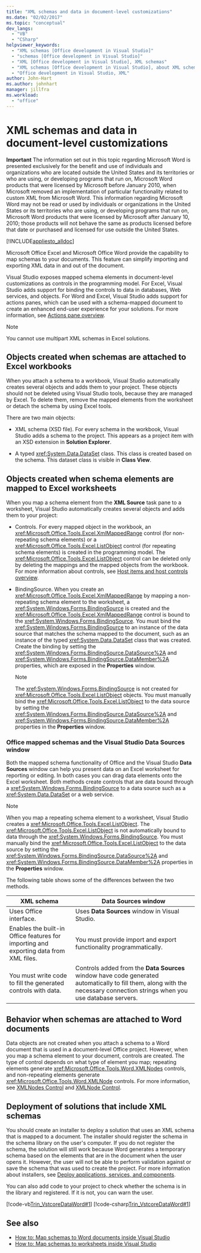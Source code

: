 ```yaml
---
title: "XML schemas and data in document-level customizations"
ms.date: "02/02/2017"
ms.topic: "conceptual"
dev_langs:
  - "VB"
  - "CSharp"
helpviewer_keywords:
  - "XML schemas [Office development in Visual Studio]"
  - "schemas [Office development in Visual Studio]"
  - "XML [Office development in Visual Studio], XML schemas"
  - "XML schemas [Office development in Visual Studio], about XML schemas and data"
  - "Office development in Visual Studio, XML"
author: John-Hart
ms.author: johnhart
manager: jillfra
ms.workload:
  - "office"
---
```

# XML schemas and data in document-level customizations
  **Important** The information set out in this topic regarding Microsoft Word is presented exclusively for the benefit and use of individuals and organizations who are located outside the United States and its territories or who are using, or developing programs that run on, Microsoft Word products that were licensed by Microsoft before January 2010, when Microsoft removed an implementation of particular functionality related to custom XML from Microsoft Word. This information regarding Microsoft Word may not be read or used by individuals or organizations in the United States or its territories who are using, or developing programs that run on, Microsoft Word products that were licensed by Microsoft after January 10, 2010; those products will not behave the same as products licensed before that date or purchased and licensed for use outside the United States.

 [!INCLUDE[appliesto_alldoc](../vsto/includes/appliesto-alldoc-md.md)]

 Microsoft Office Excel and Microsoft Office Word provide the capability to map schemas to your documents. This feature can simplify importing and exporting XML data in and out of the document.

 Visual Studio exposes mapped schema elements in document-level customizations as controls in the programming model. For Excel, Visual Studio adds support for binding the controls to data in databases, Web services, and objects. For Word and Excel, Visual Studio adds support for actions panes, which can be used with a schema-mapped document to create an enhanced end-user experience for your solutions. For more information, see [Actions pane overview](../vsto/actions-pane-overview.md).

> [!NOTE]
> You cannot use multipart XML schemas in Excel solutions.

## Objects created when schemas are attached to Excel workbooks
 When you attach a schema to a workbook, Visual Studio automatically creates several objects and adds them to your project. These objects should not be deleted using Visual Studio tools, because they are managed by Excel. To delete them, remove the mapped elements from the worksheet or detach the schema by using Excel tools.

 There are two main objects:

- XML schema (XSD file). For every schema in the workbook, Visual Studio adds a schema to the project. This appears as a project item with an XSD extension in **Solution Explorer**.

- A typed <xref:System.Data.DataSet> class. This class is created based on the schema. This dataset class is visible in **Class View**.

## Objects created when schema elements are mapped to Excel worksheets
 When you map a schema element from the **XML Source** task pane to a worksheet, Visual Studio automatically creates several objects and adds them to your project:

- Controls. For every mapped object in the workbook, an <xref:Microsoft.Office.Tools.Excel.XmlMappedRange> control (for non-repeating schema elements) or a <xref:Microsoft.Office.Tools.Excel.ListObject> control (for repeating schema elements) is created in the programming model. The <xref:Microsoft.Office.Tools.Excel.ListObject> control can be deleted only by deleting the mappings and the mapped objects from the workbook. For more information about controls, see [Host items and host controls overview](../vsto/host-items-and-host-controls-overview.md).

- BindingSource. When you create an <xref:Microsoft.Office.Tools.Excel.XmlMappedRange> by mapping a non-repeating schema element to the worksheet, a <xref:System.Windows.Forms.BindingSource> is created and the <xref:Microsoft.Office.Tools.Excel.XmlMappedRange> control is bound to the <xref:System.Windows.Forms.BindingSource>. You must bind the <xref:System.Windows.Forms.BindingSource> to an instance of the data source that matches the schema mapped to the document, such as an instance of the typed <xref:System.Data.DataSet> class that was created. Create the binding by setting the <xref:System.Windows.Forms.BindingSource.DataSource%2A> and <xref:System.Windows.Forms.BindingSource.DataMember%2A> properties, which are exposed in the **Properties** window.

    > [!NOTE]
    > The <xref:System.Windows.Forms.BindingSource> is not created for <xref:Microsoft.Office.Tools.Excel.ListObject> objects. You must manually bind the <xref:Microsoft.Office.Tools.Excel.ListObject> to the data source by setting the <xref:System.Windows.Forms.BindingSource.DataSource%2A> and <xref:System.Windows.Forms.BindingSource.DataMember%2A> properties in the **Properties** window.

### Office mapped schemas and the Visual Studio Data Sources window
 Both the mapped schema functionality of Office and the Visual Studio **Data Sources** window can help you present data on an Excel worksheet for reporting or editing. In both cases you can drag data elements onto the Excel worksheet. Both methods create controls that are data bound through a <xref:System.Windows.Forms.BindingSource> to a data source such as a <xref:System.Data.DataSet> or a web service.

> [!NOTE]
> When you map a repeating schema element to a worksheet, Visual Studio creates a <xref:Microsoft.Office.Tools.Excel.ListObject>. The <xref:Microsoft.Office.Tools.Excel.ListObject> is not automatically bound to data through the <xref:System.Windows.Forms.BindingSource>. You must manually bind the <xref:Microsoft.Office.Tools.Excel.ListObject> to the data source by setting the <xref:System.Windows.Forms.BindingSource.DataSource%2A> and <xref:System.Windows.Forms.BindingSource.DataMember%2A> properties in the **Properties** window.

 The following table shows some of the differences between the two methods.

|XML schema|Data Sources window|
|----------------|-------------------------|
|Uses Office interface.|Uses **Data Sources** window in Visual Studio.|
|Enables the built-in Office features for importing and exporting data from XML files.|You must provide import and export functionality programmatically.|
|You must write code to fill the generated controls with data.|Controls added from the **Data Sources** window have code generated automatically to fill them, along with the necessary connection strings when you use database servers.|

## Behavior when schemas are attached to Word documents
 Data objects are not created when you attach a schema to a Word document that is used in a document-level Office project. However, when you map a schema element to your document, controls are created. The type of control depends on what type of element you map; repeating elements generate <xref:Microsoft.Office.Tools.Word.XMLNodes> controls, and non-repeating elements generate <xref:Microsoft.Office.Tools.Word.XMLNode> controls. For more information, see [XMLNodes Control](../vsto/xmlnodes-control.md) and [XMLNode Control](../vsto/xmlnode-control.md).

## Deployment of solutions that include XML schemas
 You should create an installer to deploy a solution that uses an XML schema that is mapped to a document. The installer should register the schema in the schema library on the user's computer. If you do not register the schema, the solution will still work because Word generates a temporary schema based on the elements that are in the document when the user opens it. However, the user will not be able to perform validation against or save the schema that was used to create the project. For more information about installers, see [Deploy applications, services, and components](../deployment/deploying-applications-services-and-components.md).

 You can also add code to your project to check whether the schema is in the library and registered. If it is not, you can warn the user.

 [!code-vb[Trin_VstcoreDataWord#1](../vsto/codesnippet/VisualBasic/Trin_VstcoreDataWordVB/ThisDocument.vb#1)]
 [!code-csharp[Trin_VstcoreDataWord#1](../vsto/codesnippet/CSharp/Trin_VstcoreDataWordCS/ThisDocument.cs#1)]

## See also

- [How to: Map schemas to Word documents inside Visual Studio](../vsto/how-to-map-schemas-to-word-documents-inside-visual-studio.md)
- [How to: Map schemas to worksheets inside Visual Studio](../vsto/how-to-map-schemas-to-worksheets-inside-visual-studio.md)
